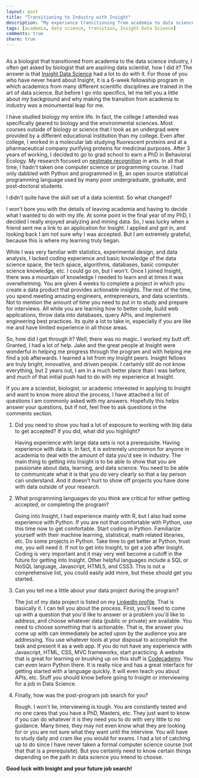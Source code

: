 ```yaml
---
layout: post
title: "Transitioning to Industry with Insight"
description: "My experience transitioning from academia to data science with Insight Data Science"
tags: [academia, data science, transition, Insight Data Science]
comments: true
share: true
---
```


<figure>
  <a href="http://http://insightdatascience.com/">
    <img src="http://anchow.files.wordpress.com/2013/10/insight.png%3Fw%3D400%26h%3D316" alt="">
  </a>
</figure>

As a biologist that transitioned from academia to the data science industry, I often get asked by biologist that are
aspiring data scientist, how I did it? The answer is that <a href="http://insightdatascience.com/">Insight Data Science</a> had a lot to do with it.
For those of you who have never heard about Insight, it is a 6-week fellowship program in which academics from many
different scientific disciplines are trained in the art of data science. But before I go into specifics, let me tell
you a little about my background and why making the transition from academia to industry was a monumental leap for me.

I have studied biology my entire life. In fact, the college I attended was specifically geared to biology and the
environmental sciences. Most courses outside of biology or science that I took as an undergrad were provided by a different
educational institution than my college. Even after college, I worked in a molecular lab studying fluorescent proteins
and at a pharmaceutical company purifying proteins for medicinal purposes. After 3 years of working, I decided to go to
grad school to earn a PhD in Behavioral Ecology. My research focused on <a href="{{ site.url }}/nestmate-recognition">nestmate recognition</a> in ants.
In all that time, I hadn't taken one computer science or programming course. I had only dabbled with Python and programmed in <a href="http://www.r-project.org/">R</a>,
an open source statistical programming language used by many poor undergraduate, graduate, and post-doctoral students.

I didn't quite have the skill set of a data scientist. So what changed?

I won't bore you with the details of leaving academia and having to decide what I wanted to do with my life. At some point
in the final year of my PhD, I decided I really enjoyed analyzing and mining data. So, I was lucky when a friend sent me
a link to an application for Insight. I applied and got in, and looking back I am not sure why I was accepted. But I am
extremely grateful, because this is where my learning truly began.

While I was very familiar with statistics, experimental design, and data analysis, I lacked coding experience and basic
knowledge of the data science space, the tech space, algorithms, databases, basic computer science knowledge, etc.
I could go on, but I won't. Once I joined Insight, there was a mountain of
knowledge I needed to learn and at times it was overwhelming. You are given 4 weeks to complete a project in which you
create a data product that provides actionable insights. The rest of the time, you spend meeting amazing engineers,
entrepreneurs, and data scientists. Not to mention the amount of time you need to put in to study and prepare for interviews.
All while you are learning how to better code, build web applications, throw data into databases, query APIs, and implement
engineering best practices. Its quite a lot to take in, especially if you are like me and have limited experience in all
those areas.

So, how did I get through it? Well, there was no magic. I worked my butt off. Granted, I had a lot of help. Jake and the
great people at Insight were wonderful in helping me progress through the program and with helping me find a job afterwards.
I learned a lot from my Insight peers. Insight fellows are truly bright, innovative, and driven people. I certainly still
do not know everything, but 2 years out, I am in a much better place than I was before, and much of that initial push
had to do with my experience at Insight.

If you are a scientist, biologist, or academic interested in applying to Insight and want to know more about the process,
I have attached a list of questions I am commonly asked with my answers. Hopefully this helps answer your questions, but
if not, feel free to ask questions in the comments section.

<ol>
  <li>
<p>Did you need to show you had a lot of exposure to working with big data to get accepted? If you did, what did you highlight?</p>
<p>
  Having experience with large data sets is not a prerequisite. Having experience with data is. In fact, it is extremely
  uncommon for anyone in academia to deal with the amount of data you'd see in industry. The main thing to getting into Insight
  is to be able to show that you are passionate about data, learning, and data science. You need to be able to communicate
  what it is that you do very clearly so that a lay person can understand. And it doesn't hurt to show off projects you have
  done with data outside of your research.
</p>
</li>

  <li>
  <p>
What programming languages do you think are critical for either getting accepted, or completing the program?
  </p>
  <p>
  Going into Insight, I had experience mainly with R, but I also had some experience with Python.
  If you are not that comfortable with Python, use this time now to get comfortable. Start coding in Python.
  Familiarize yourself with their machine learning, statistical, math related libraries, etc. Do some projects in Python.
  Take time to get better at Python, trust me, you will need it. If not to get into Insight, to get a job after Insight.
  Coding is very important and it may very well become a cutoff in the future for getting into Insight. Other helpful
  languages include a SQL or NoSQL language, Javascript, HTML5, and CSS3. This is not a comprehensive list, you could
  easily add more, but these should get you started.
  </p>
  </li>
  <li>
  <p>
Can you tell me a little about your data project during the program?
</p>
<p>
  The jist of my data project is listed on my <a href="http://www.linkedin.com/pub/shelby-sturgis/10/49b/a34">LinkedIn profile</a>. That is basically it. I can tell you about
  the process. First, you'll need to come up with a question that you'd like to answer or a problem you'd like to address,
  and choose whatever data (public or private) are available. You need to choose something that is actionable.
  That is, the answer you come up with can immediately be acted upon by the audience you are addressing. You use whatever
  tools at your disposal to accomplish the task and present it as a web app. If you do not have any experience with
  Javascript, HTML, CSS, MVC frameworks, start practicing. A website that is great for learning or brushing up on this stuff
  is <a href="http://www.codecademy.com/">Codecademy</a>. You can even learn Python there. It is really nice and has a great interface for getting
  started with a language quickly. It will even teach you about APIs, etc. Stuff you should know before going to
  Insight or interviewing for a job in Data Science.
  </p>
  </li>
  <li>
  <p>
Finally, how was the post-program job search for you?
</p>
<p>
  Rough. I won't lie, interviewing is tough. You are constantly tested and no one cares that you have a PhD, Masters, etc.
  They just want to know if you can do whatever it is they need you to do with very little to no guidance. Many times,
  they may not even know what they are looking for or you are not sure what they want until the interview. You will
  have to study daily and cram like you would for exams. I had a lot of catching up to do since I have never taken a formal
  computer science course (not that that is a prerequisite). But you certainly need to know certain things depending on the
  path in data science you intend to choose.
</p>
</li>
</ol>

**Good luck with Insight and your future job search!**


